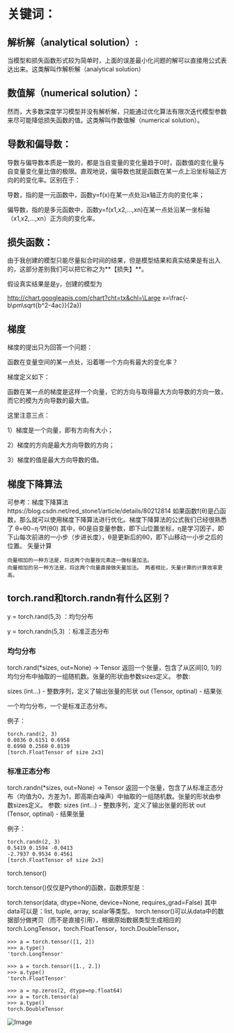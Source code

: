 # 关键词：
## 解析解（analytical solution）:

当模型和损失函数形式较为简单时，上面的误差最小化问题的解可以直接用公式表达出来。这类解叫作解析解（analytical solution）

## 数值解（numerical solution）：

然而，大多数深度学习模型并没有解析解，只能通过优化算法有限次迭代模型参数来尽可能降低损失函数的值。这类解叫作数值解（numerical solution）。

## 导数和偏导数：

导数与偏导数本质是一致的，都是当自变量的变化量趋于0时，函数值的变化量与自变量变化量比值的极限。直观地说，偏导数也就是函数在某一点上沿坐标轴正方向的的变化率。区别在于： 　

导数，指的是一元函数中，函数y=f(x)在某一点处沿x轴正方向的变化率； 　

偏导数，指的是多元函数中，函数y=f(x1,x2,…,xn)在某一点处沿某一坐标轴（x1,x2,…,xn）正方向的变化率。

## 损失函数：
由于我创建的模型只能尽量拟合时间的结果，但是模型结果和真实结果是有出入的，这部分差别我们可以把它称之为**【损失】**。

假设真实结果是是y，创建的模型为

http://chart.googleapis.com/chart?cht=tx&chl=\Large x=\frac{-b\pm\sqrt{b^2-4ac}}{2a})


## 梯度
梯度的提出只为回答一个问题： 　

函数在变量空间的某一点处，沿着哪一个方向有最大的变化率？ 　

梯度定义如下： 　

函数在某一点的梯度是这样一个向量，它的方向与取得最大方向导数的方向一致，而它的模为方向导数的最大值。 　

这里注意三点： 　

1）梯度是一个向量，即有方向有大小； 

2）梯度的方向是最大方向导数的方向； 　

3）梯度的值是最大方向导数的值。

## 梯度下降算法
可参考：梯度下降算法https://blog.csdn.net/red_stone1/article/details/80212814
如果函数f(θ)是凸函数，那么就可以使用梯度下降算法进行优化。梯度下降算法的公式我们已经很熟悉了 θ=θ0−η⋅∇f(θ0) 其中，θ0是自变量参数，即下山位置坐标，η是学习因子，即下山每次前进的一小步（步进长度），θ是更新后的θ0，即下山移动一小步之后的位置。
矢量计算

    向量相加的一种方法是，将这两个向量按元素逐一做标量加法。
    向量相加的另一种方法是，将这两个向量直接做矢量加法。 两者相比，矢量计算的计算效率更高。

## torch.rand和torch.randn有什么区别？

y = torch.rand(5,3) ：均匀分布 

y = torch.randn(5,3) ：标准正态分布

### 均匀分布

torch.rand(*sizes, out=None) → Tensor 返回一个张量，包含了从区间[0, 1)的均匀分布中抽取的一组随机数。张量的形状由参数sizes定义。 参数:

sizes (int...) - 整数序列，定义了输出张量的形状
out (Tensor, optinal) - 结果张

一个均匀分布，一个是标准正态分布。 

例子：
```
torch.rand(2, 3)
0.0836 0.6151 0.6958
0.6998 0.2560 0.0139
[torch.FloatTensor of size 2x3]
```

### 标准正态分布

torch.randn(*sizes, out=None) → Tensor 返回一个张量，包含了从标准正态分布（均值为0，方差为1，即高斯白噪声）中抽取的一组随机数。张量的形状由参数sizes定义。 参数: sizes (int...) - 整数序列，定义了输出张量的形状 out (Tensor, optinal) - 结果张量 

例子：
```
torch.randn(2, 3)
0.5419 0.1594 -0.0413
-2.7937 0.9534 0.4561
[torch.FloatTensor of size 2x3]
```
torch.tensor()

torch.tensor()仅仅是Python的函数，函数原型是：

torch.tensor(data, dtype=None, device=None, requires_grad=False) 其中data可以是：list, tuple, array, scalar等类型。 torch.tensor()可以从data中的数据部分做拷贝（而不是直接引用），根据原始数据类型生成相应的torch.LongTensor，torch.FloatTensor，torch.DoubleTensor。
```
>>> a = torch.tensor([1, 2])
>>> a.type()
'torch.LongTensor'
```
```
>>> a = torch.tensor([1., 2.])
>>> a.type()
'torch.FloatTensor'
```
```
>>> a = np.zeros(2, dtype=np.float64)
>>> a = torch.tensor(a)
>>> a.type()
torch.DoubleTensor
```

![Image](image/)
